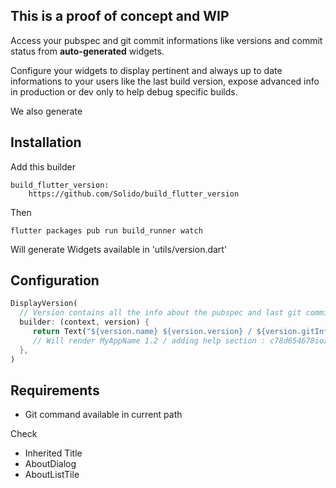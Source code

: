 ## This is a proof of concept and WIP

Access your pubspec and git commit informations like versions and commit status from **auto-generated** widgets.

Configure your widgets to display pertinent and always up to date informations to your users like the last build version,
expose advanced info in production or dev only to help debug specific builds.

We also generate 

## Installation

Add this builder

    build_flutter_version:
        https://github.com/Solido/build_flutter_version

Then

    flutter packages pub run build_runner watch
    
Will generate Widgets available in 'utils/version.dart'


## Configuration

```dart
DisplayVersion(
  // Version contains all the info about the pubspec and last git commit
  builder: (context, version) { 
     return Text("${version.name} ${version.version} / ${version.gitInfo.message} : ${version.gitInfo.sha}");
     // Will render MyAppName 1.2 / adding help section : c78d654678iozka8790
  },
)
```


## Requirements

- Git command available in current path

Check

- Inherited Title
- AboutDialog
- AboutListTile
